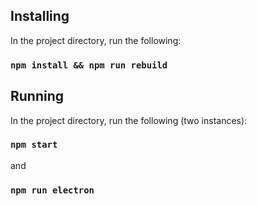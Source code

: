 ## Installing

In the project directory, run the following:

### `npm install && npm run rebuild`

## Running

In the project directory, run the following (two instances):

### `npm start`

and

### `npm run electron`